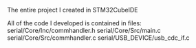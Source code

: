 The entire project I created in STM32CubeIDE

All of the code I developed is contained in files:
serial/Core/Inc/commhandler.h
serial/Core/Src/main.c
serial/Core/Src/commhandler.c
serial/USB_DEVICE/usb_cdc_if.c
